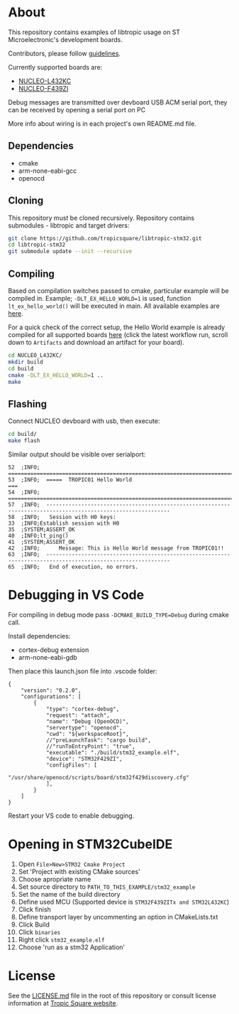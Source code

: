 # About

This repository contains examples of libtropic usage on ST Microelectronic's development boards.

Contributors, please follow [guidelines](https://github.com/tropicsquare/libtropic-stm32/blob/master/CONTRIBUTING.md).

Currently supported boards are:

* [NUCLEO-L432KC](https://os.mbed.com/platforms/ST-Nucleo-L432KC/)
* [NUCLEO-F439ZI](https://os.mbed.com/platforms/ST-Nucleo-F439ZI/)


Debug messages are transmitted over devboard USB ACM serial port, they can be received by opening a serial port on PC

More info about wiring is in each project's own README.md file.


## Dependencies

* cmake
* arm-none-eabi-gcc
* openocd

## Cloning

This repository must be cloned recursively. Repository contains submodules - libtropic and target drivers:

```bash
git clone https://github.com/tropicsquare/libtropic-stm32.git
cd libtropic-stm32
git submodule update --init --recursive
```

## Compiling

Based on compilation switches passed to cmake, particular example will be compiled in. Example; `-DLT_EX_HELLO_WORLD=1` is used, function `lt_ex_hello_world()` will be executed in main. All available examples are [here](https://github.com/tropicsquare/libtropic/tree/master/examples).

For a quick check of the correct setup, the Hello World example is already compiled for all supported boards [here](https://github.com/tropicsquare/libtropic-stm32/actions/workflows/hello_world_artifact.yml) (click the latest workflow run, scroll down to `Artifacts` and download an artifact for your board).

```bash
cd NUCLEO_L432KC/
mkdir build
cd build
cmake -DLT_EX_HELLO_WORLD=1 ..
make
```

## Flashing

Connect NUCLEO devboard with usb, then execute:

```bash
cd build/
make flash
```

Similar output should be visible over serialport:
```
52	;INFO;	=======================================================================
53	;INFO;	=====  TROPIC01 Hello World                                         ===
54	;INFO;	=======================================================================
57	;INFO;	-------------------------------------------------------------------------------------------------------------
58	;INFO;	 Session with H0 keys:
33	;INFO;Establish session with H0
35	;SYSTEM;ASSERT_OK
40	;INFO;lt_ping()
41	;SYSTEM;ASSERT_OK
42	;INFO;		Message: This is Hello World message from TROPIC01!!
63	;INFO;	-------------------------------------------------------------------------------------------------------------
65	;INFO;	 End of execution, no errors.

```


# Debugging in VS Code

For compiling in debug mode pass `-DCMAKE_BUILD_TYPE=Debug` during cmake call.

Install dependencies:

* cortex-debug extension
* arm-none-eabi-gdb

Then place this launch.json file into .vscode folder:

```
{
    "version": "0.2.0",
    "configurations": [
        {
            "type": "cortex-debug",
            "request": "attach",
            "name": "Debug (OpenOCD)",
            "servertype": "openocd",
            "cwd": "${workspaceRoot}",
            //"preLaunchTask": "cargo build",
            //"runToEntryPoint": "true",
            "executable": "./build/stm32_example.elf",
            "device": "STM32F429ZI",
            "configFiles": [
                "/usr/share/openocd/scripts/board/stm32f429discovery.cfg"
            ],
        }
    ]
}

```

Restart your VS code to enable debugging.

# Opening in STM32CubeIDE

1. Open `File>New>STM32 Cmake Project`
2. Set 'Project with existing CMake sources'
3. Choose apropriate name 
4. Set source directory to `PATH_TO_THIS_EXAMPLE/stm32_example`
5. Set the name of the build directory
6. Define used MCU (Supported device is `STM32F439ZITx and STM32L432KC`)
7. Click finish
8. Define transport layer by uncommenting an option in CMakeLists.txt
9. Click Build
10. Click `binaries`
11. Right click `stm32_example.elf`
12. Choose 'run as a stm32 Application'

# License

See the [LICENSE.md](LICENSE.md) file in the root of this repository or consult license information at [Tropic Square website](https://tropicsquare.com/license).
